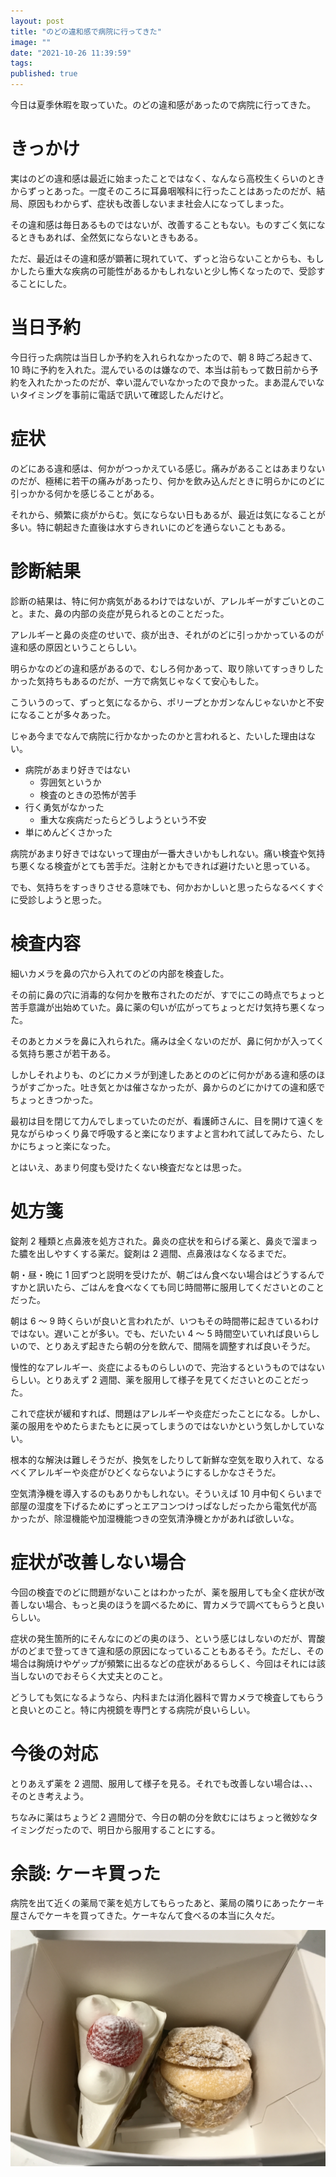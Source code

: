 ```yaml
---
layout: post
title: "のどの違和感で病院に行ってきた"
image: ""
date: "2021-10-26 11:39:59"
tags:
published: true
---
```


今日は夏季休暇を取っていた。のどの違和感があったので病院に行ってきた。

# きっかけ
実はのどの違和感は最近に始まったことではなく、なんなら高校生くらいのときからずっとあった。一度そのころに耳鼻咽喉科に行ったことはあったのだが、結局、原因もわからず、症状も改善しないまま社会人になってしまった。

その違和感は毎日あるものではないが、改善することもない。ものすごく気になるときもあれば、全然気にならないときもある。

ただ、最近はその違和感が顕著に現れていて、ずっと治らないことからも、もしかしたら重大な疾病の可能性があるかもしれないと少し怖くなったので、受診することにした。

# 当日予約
今日行った病院は当日しか予約を入れられなかったので、朝 8 時ごろ起きて、10 時に予約を入れた。混んでいるのは嫌なので、本当は前もって数日前から予約を入れたかったのだが、幸い混んでいなかったので良かった。まあ混んでいないタイミングを事前に電話で訊いて確認したんだけど。

# 症状
のどにある違和感は、何かがつっかえている感じ。痛みがあることはあまりないのだが、極稀に若干の痛みがあったり、何かを飲み込んだときに明らかにのどに引っかかる何かを感じることがある。

それから、頻繁に痰がからむ。気にならない日もあるが、最近は気になることが多い。特に朝起きた直後は水すらきれいにのどを通らないこともある。

# 診断結果
診断の結果は、特に何か病気があるわけではないが、アレルギーがすごいとのこと。また、鼻の内部の炎症が見られるとのことだった。

アレルギーと鼻の炎症のせいで、痰が出き、それがのどに引っかかっているのが違和感の原因ということらしい。

明らかなのどの違和感があるので、むしろ何かあって、取り除いてすっきりしたかった気持ちもあるのだが、一方で病気じゃなくて安心もした。

こういうのって、ずっと気になるから、ポリープとかガンなんじゃないかと不安になることが多々あった。

じゃあ今までなんで病院に行かなかったのかと言われると、たいした理由はない。

* 病院があまり好きではない
    * 雰囲気というか
    * 検査のときの恐怖が苦手
* 行く勇気がなかった
    * 重大な疾病だったらどうしようという不安
* 単にめんどくさかった

病院があまり好きではないって理由が一番大きいかもしれない。痛い検査や気持ち悪くなる検査がとても苦手だ。注射とかもできれば避けたいと思っている。

でも、気持ちをすっきりさせる意味でも、何かおかしいと思ったらなるべくすぐに受診しようと思った。

# 検査内容
細いカメラを鼻の穴から入れてのどの内部を検査した。

その前に鼻の穴に消毒的な何かを散布されたのだが、すでにこの時点でちょっと苦手意識が出始めていた。鼻に薬の匂いが広がってちょっとだけ気持ち悪くなった。

そのあとカメラを鼻に入れられた。痛みは全くないのだが、鼻に何かが入ってくる気持ち悪さが若干ある。

しかしそれよりも、のどにカメラが到達したあとののどに何かがある違和感のほうがすごかった。吐き気とかは催さなかったが、鼻からのどにかけての違和感でちょっときつかった。

最初は目を閉じて力んでしまっていたのだが、看護師さんに、目を開けて遠くを見ながらゆっくり鼻で呼吸すると楽になりますよと言われて試してみたら、たしかにちょっと楽になった。

とはいえ、あまり何度も受けたくない検査だなとは思った。

# 処方箋
錠剤 2 種類と点鼻液を処方された。鼻炎の症状を和らげる薬と、鼻炎で溜まった膿を出しやすくする薬だ。錠剤は 2 週間、点鼻液はなくなるまでだ。

朝・昼・晩に 1 回ずつと説明を受けたが、朝ごはん食べない場合はどうするんですかと訊いたら、ごはんを食べなくても同じ時間帯に服用してくださいとのことだった。

朝は 6 〜 9 時くらいが良いと言われたが、いつもその時間帯に起きているわけではない。遅いことが多い。でも、だいたい 4 〜 5 時間空いていれば良いらしいので、とりあえず起きたら朝の分を飲んで、間隔を調整すれば良いそうだ。

慢性的なアレルギー、炎症によるものらしいので、完治するというものではないらしい。とりあえず 2 週間、薬を服用して様子を見てくださいとのことだった。

これで症状が緩和すれば、問題はアレルギーや炎症だったことになる。しかし、薬の服用をやめたらまたもとに戻ってしまうのではないかという気しかしていない。

根本的な解決は難しそうだが、換気をしたりして新鮮な空気を取り入れて、なるべくアレルギーや炎症がひどくならないようにするしかなさそうだ。

空気清浄機を導入するのもありかもしれない。そういえば 10 月中旬くらいまで部屋の湿度を下げるためにずっとエアコンつけっぱなしだったから電気代が高かったが、除湿機能や加湿機能つきの空気清浄機とかがあれば欲しいな。

# 症状が改善しない場合
今回の検査でのどに問題がないことはわかったが、薬を服用しても全く症状が改善しない場合、もっと奥のほうを調べるために、胃カメラで調べてもらうと良いらしい。

症状の発生箇所的にそんなにのどの奥のほう、という感じはしないのだが、胃酸がのどまで登ってきて違和感の原因になっていることもあるそう。ただし、その場合は胸焼けやゲップが頻繁に出るなどの症状があるらしく、今回はそれには該当しないのでおそらく大丈夫とのこと。

どうしても気になるようなら、内科または消化器科で胃カメラで検査してもらうと良いとのこと。特に内視鏡を専門とする病院が良いらしい。

# 今後の対応
とりあえず薬を 2 週間、服用して様子を見る。それでも改善しない場合は、、、そのとき考えよう。

ちなみに薬はちょうど 2 週間分で、今日の朝の分を飲むにはちょっと微妙なタイミングだったので、明日から服用することにする。

# 余談: ケーキ買った
病院を出て近くの薬局で薬を処方してもらったあと、薬局の隣りにあったケーキ屋さんでケーキを買ってきた。ケーキなんて食べるの本当に久々だ。

![ショートケーキシューパリジャン](https://raw.githubusercontent.com/noraworld/blog-content/main/2021-10-26-otorhinolaryngology/IMG_0521.jpg)
